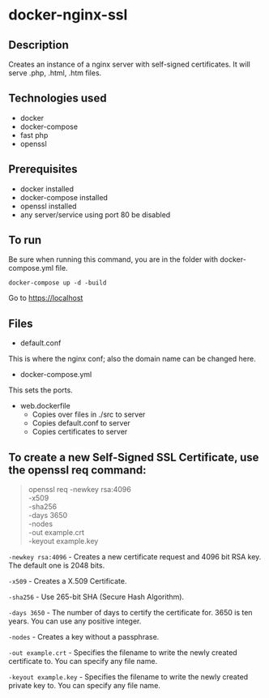 # docker-nginx-ssl

## Description
Creates an instance of a nginx server with self-signed certificates.
It will serve .php, .html, .htm files.

## Technologies used
- docker
- docker-compose
- fast php
- openssl

## Prerequisites
- docker installed
- docker-compose installed
- openssl installed
- any server/service using port 80 be disabled

## To run
Be sure when running this command, you are in the folder
with docker-compose.yml file.

```docker-compose up -d -build```

Go to <https://localhost>

## Files
- default.conf

This is where the nginx conf; also the domain name can be changed here.

- docker-compose.yml

This sets the ports.

- web.dockerfile
  - Copies over files in ./src to server
  - Copies default.conf to server
  - Copies certificates to server

##  To create a new Self-Signed SSL Certificate, use the openssl req command:

> openssl req -newkey rsa:4096 \
>              -x509 \
>              -sha256 \
>              -days 3650 \
>              -nodes \
>              -out example.crt \
>              -keyout example.key

```-newkey rsa:4096``` - Creates a new certificate request and 4096 bit RSA key. The default one is 2048 bits.

```-x509``` - Creates a X.509 Certificate.

```-sha256``` - Use 265-bit SHA (Secure Hash Algorithm).

```-days 3650``` - The number of days to certify the certificate for. 3650 is ten years. You can use any positive integer.

```-nodes``` - Creates a key without a passphrase.

```-out example.crt``` - Specifies the filename to write the newly created certificate to. You can specify any file name.

```-keyout example.key``` - Specifies the filename to write the newly created private key to. You can specify any file name.
